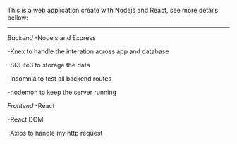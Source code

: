 This is a web application create with Nodejs and React, see more details bellow:

---
*Backend*
-Nodejs and Express

-Knex to handle the interation across app and database

-SQLite3 to storage the data


-insomnia to test all backend routes


-nodemon to keep the server running

*Frontend*
-React

-React DOM

-Axios to handle my http request
